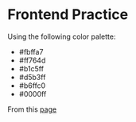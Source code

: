 # Frontend Practice

Using the following color palette:

- #fbffa7
- #ff764d
- #b1c5ff
- #d5b3ff
- #b6ffc0
- #0000ff

From this [page](https://www.frontendpractice.com/projects/ableton)
